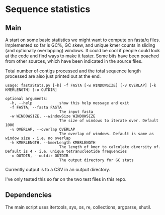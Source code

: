 # Sequence statistics

## Main

A start on some basic statistics we might want to compute on fasta/q files. Implemented so far is GC%, GC skew, and unique kmer counts in sliding (and optionally overlapping) windows. It could be cool if people could look at the code and find ways to make it faster. Some bits have been poached from other sources, which have been indicated in the source files.

Total number of contigs processed and the total sequence length processed are also just printed out at the end.

```
usage: fastaStats.py [-h] -f FASTA [-w WINDOWSIZE] [-v OVERLAP] [-k KMERLENGTH] [-o OUTDIR]

optional arguments:
  -h, --help            show this help message and exit
  -f FASTA, --fasta FASTA
                        The input fasta
  -w WINDOWSIZE, --windowSize WINDOWSIZE
                        The size of windows to iterate over. Default 1000
  -v OVERLAP, --overlap OVERLAP
                        The overlap of windows. Default is same as window size - i.e. no overlap
  -k KMERLENGTH, --kmerLength KMERLENGTH
                        The length of kmer to calculate diversity of. Default is 4 - i.e. unique tetranucleotide frequencies
  -o OUTDIR, --outdir OUTDIR
                        The output directory for GC stats
```

Currently output is to a CSV in an output directory.

I've only tested this so far on the two test files in this repo.

## Dependencies

The main script uses itertools, sys, os, re, collections, argparse, shutil.